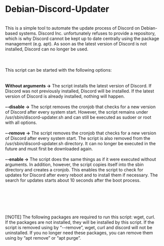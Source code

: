 # Debian-Discord-Updater<br/>
<br/>
This is a simple tool to automate the update process of Discord on Debian-based systems. Discord Inc. unfortunately refuses to provide a repository, which is why Discord cannot be kept up to date centrally using the package management (e.g. apt). As soon as the latest version of Discord is not installed, Discord can no longer be used.<br/>
<br/><br/><br/>
This script can be started with the following options:<br/>
<br/><br/>
<b>Without arguments				-></b>  The script installs the latest version of Discord. If Discord was not previously installed, Discord will be installed. If the latest version of Discord is already installed, nothing will happen.<br/><br/>
<b>--disable								-></b>  The script removes the cronjob that checks for a new version of Discord after every system start. However, the script remains under /usr/sbin/discord-updater.sh and can still be executed as sudoer or root with all options.<br/><br/>
<b>--remove									-></b>  The script removes the cronjob that checks for a new version of Discord after every system start. The script is also removed from the /usr/sbin/discord-updater.sh directory. It can no longer be executed in the future and must first be downloaded again.<br/><br/>
<b>--enable									-></b>  The script does the same things as if it were executed without arguments. In addition, however, the script copies itself into the sbin directory and creates a cronjob. This enables the script to check for updates for Discord after every reboot and to install them if necessary. The search for updates starts about 10 seconds after the boot process.<br/><br/>
<br/><br/><br/><br/><br/>
[!NOTE]
The following packages are required to run this script: wget, curl.<br/>
If the packages are not installed, they will be installed by this script. If the script is removed using by “--remove”, wget, curl and discord will not be uninstalled. If you no longer need these packages, you can remove them using by “apt remove” or “apt purge”.<br/>
